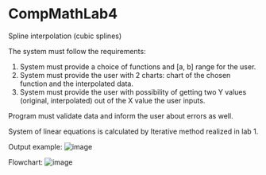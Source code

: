 # CompMathLab4

Spline interpolation (cubic splines)

The system must follow the requirements:
1. System must provide a choice of functions and [a, b] range for the user.
2. System must provide the user with 2 charts: chart of the chosen function and the interpolated data.
3. System must provide the user with possibility of getting two Y values (original, interpolated) out of the X value the user inputs.

Program must validate data and inform the user about errors as well.

System of linear equations is calculated by Iterative method realized in lab 1.

Output example:
![image](https://user-images.githubusercontent.com/42679553/171570971-06189461-c115-4bbd-a06e-e4dc330c1cfd.png)

Flowchart:
![image](https://user-images.githubusercontent.com/42679553/171570746-af46d302-86f0-4378-aabf-7bd1a01efbf2.png)

